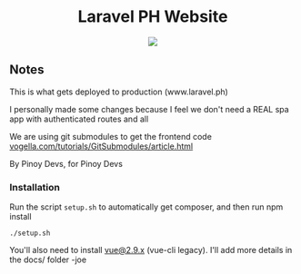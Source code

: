 <h1 align="center">
        Laravel PH Website
  </h1>


<p align="center">
    <img src="https://avatars0.githubusercontent.com/u/16812009?s=200&v=4">
</p>



<h2> Notes</h2>

<p>This is what gets deployed to production (www.laravel.ph)</p>

<p>I personally made some changes because I feel we don't need a REAL spa app with authenticated routes and all</p>

<p>We are using git submodules to get the frontend code
<a href="https://www.vogella.com/tutorials/GitSubmodules/article.html">vogella.com/tutorials/GitSubmodules/article.html</a>
</p>

<p>By Pinoy Devs, for Pinoy Devs</p>

<h3>Installation</h3>

Run the script `setup.sh` to automatically get composer, and then run npm install

```
./setup.sh
```

You'll also need to install vue@2.9.x (vue-cli legacy). I'll add more details in the docs/ folder -joe
